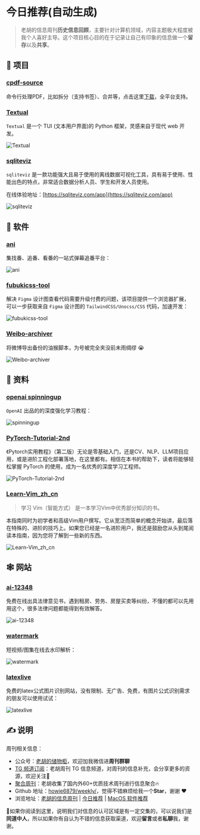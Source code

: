 # 今日推荐(自动生成)

> 老胡的信息周刊**历史信息回顾**，主要针对计算机领域，内容主题极大程度被我个人喜好主导。这个项目核心目的在于记录让自己有印象的信息做一个**留存**以及**共享**。


## 🎯 项目 

### [cpdf-source](https://github.com/johnwhitington/cpdf-source)

命令行处理PDF，比如拆分（支持书签）、合并等，点击这里[下载](https://coherentpdf.com/eval.html)，全平台支持。 

### [Textual](https://github.com/Textualize/textual)

`Textual` 是一个 TUI (文本用户界面)的 Python 框架，灵感来自于现代 web 开发。

![Textual](https://images-1252557999.file.myqcloud.com/uPic/Textual.png) 

### [sqliteviz](https://github.com/lana-k/sqliteviz)

`sqliteviz` 是一款功能强大且易于使用的离线数据可视化工具，具有易于使用、性能出色的特点，非常适合数据分析人员、学生和开发人员使用。

在线体验地址：[https://sqliteviz.com/app](https://sqliteviz.com/app)

![sqliteviz](https://images-1252557999.file.myqcloud.com/uPic/sqliteviz.jpg) 

## 🤖 软件 

### [ani](https://github.com/open-ani/ani)

集找番、追番、看番的一站式弹幕追番平台：

![ani](https://images-1252557999.file.myqcloud.com/uPic/Ff1VoV.png) 

### [fubukicss-tool](https://github.com/zouhangwithsweet/fubukicss-tool)

解决 `Figma` 设计图查看代码需要升级付费的问题，该项目提供一个浏览器扩展，可以一步获取来自 `Figma` 设计图的 `TailwindCSS/Unocss/CSS` 代码，加速开发：

![fubukicss-tool](https://images-1252557999.file.myqcloud.com/uPic/fubukicss-tool.jpg) 

### [Weibo-archiver](https://github.com/Chilfish/Weibo-archiver)

将微博导出备份的油猴脚本，为号被完全夹没前未雨绸缪 😭

![Weibo-archiver](https://images-1252557999.file.myqcloud.com/uPic/68747470733a2f2f702e6368696c666973682e746f702f776569626f2f666561747572652e77656270.webp) 

## 👀 资料 

### [openai spinningup](https://spinningup.openai.com/en/latest/user/introduction.html)

`OpenAI` 出品的的深度强化学习教程：

![spinningup](https://images-1252557999.file.myqcloud.com/uPic/spinningup.jpg) 

### [PyTorch-Tutorial-2nd](https://github.com/TingsongYu/PyTorch-Tutorial-2nd)

《Pytorch实用教程》（第二版）无论是零基础入门，还是CV、NLP、LLM项目应用，或是进阶工程化部署落地，在这里都有。相信在本书的帮助下，读者将能够轻松掌握 PyTorch 的使用，成为一名优秀的深度学习工程师。

![PyTorch-Tutorial-2nd](https://img.fre123.com/i/2024/07/12/6690fc7ae91f6.png) 

### [Learn-Vim_zh_cn](https://github.com/wsdjeg/Learn-Vim_zh_cn)

> 学习 Vim（智能方式） 是一本学习Vim中优秀部分知识的书。

本指南同时为初学者和高级Vim用户撰写。它从宽泛而简单的概念开始讲，最后落在特殊的、进阶的技巧上。如果您已经是一名进阶用户，我还是鼓励您从头到尾阅读本指南，因为您将了解到一些新的东西。

![Learn-Vim_zh_cn](https://images-1252557999.file.myqcloud.com/uPic/AgGats.png) 

## 🕸 网站 

### [ai-12348](https://ai.12348.gov.cn/pc/)

免费在线出具法律意见书，遇到租房、劳务、房屋买卖等纠纷，不懂的都可以先用用这个，很多法律问题都能得到有效解答。

![ai-12348](https://images-1252557999.file.myqcloud.com/uPic/dyXpgX.png) 

### [watermark](https://watermark.liumingye.cn/)

短视频/图集在线去水印解析：

![watermark](https://images-1252557999.file.myqcloud.com/uPic/watermark.jpg) 

### [latexlive](https://www.latexlive.com/)

免费的latex公式图片识别网站，没有限制、无广告、免费，有图片公式识别需求的朋友可以使用试试：

![latexlive](https://images-1252557999.file.myqcloud.com/uPic/Xnip2021-09-24_14-06-11.jpg) 

## ✍️ 说明

周刊相关信息：

- 公众号：[老胡的储物柜](https://images-1252557999.file.myqcloud.com/uPic/ETIbMe.jpg)，欢迎加我微信进**周刊群聊**
- [TG 频道订阅](https://t.me/howie_weekly)：老胡周刊 TG 信息频道，对周刊的信息补充，会分享更多的资源，欢迎关注👏
- [聚合周刊](https://www.fre321.com/weekly)：老胡收集了国内外60+优质技术周刊进行信息聚合🔥
- Github 地址：[howie6879/weekly/](https://github.com/howie6879/weekly/)，觉得不错麻烦给我一个**Star**，谢谢 ❤️
- 浏览地址：[老胡的信息周刊](https://weekly.howie6879.com) | [今日推荐](https://weekly.howie6879.com/recommend/index.html) | [MacOS 软件推荐](https://weekly.howie6879.com/soft/mac.html)

🙌如果你阅读到这里，说明我们对信息的认可区域是有一定交集的，可以说我们是**同道中人**，所以如果你有自认为不错的信息获取渠道，欢迎**留言**或者**私聊**我，谢谢。